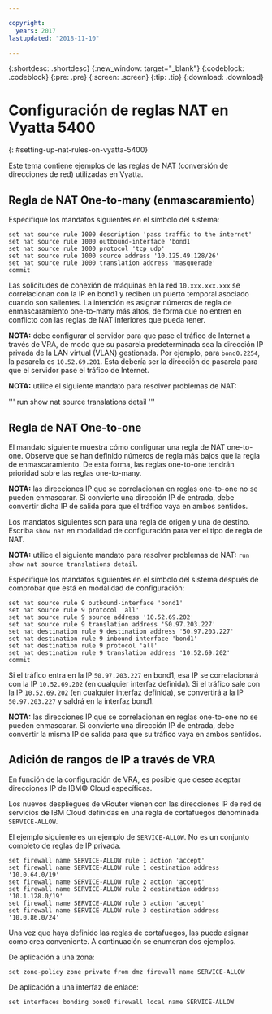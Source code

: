 ```yaml
---

copyright:
  years: 2017
lastupdated: "2018-11-10"

---
```


{:shortdesc: .shortdesc}
{:new_window: target="_blank"}
{:codeblock: .codeblock}
{:pre: .pre}
{:screen: .screen}
{:tip: .tip}
{:download: .download}

# Configuración de reglas NAT en Vyatta 5400
{: #setting-up-nat-rules-on-vyatta-5400}

Este tema contiene ejemplos de las reglas de NAT (conversión de direcciones de red) utilizadas en Vyatta.

## Regla de NAT One-to-many (enmascaramiento)

Especifique los mandatos siguientes en el símbolo del sistema:

~~~
set nat source rule 1000 description 'pass traffic to the internet'
set nat source rule 1000 outbound-interface 'bond1'
set nat source rule 1000 protocol 'tcp_udp'
set nat source rule 1000 source address '10.125.49.128/26'
set nat source rule 1000 translation address 'masquerade'
commit
~~~

Las solicitudes de conexión de máquinas en la red `10.xxx.xxx.xxx` se correlacionan con la IP en bond1 y reciben un puerto temporal asociado cuando son salientes. La intención es asignar números de regla de enmascaramiento one-to-many más altos, de forma que no entren en conflicto con las reglas de NAT inferiores que pueda tener.

**NOTA:** debe configurar el servidor para que pase el tráfico de Internet a través de VRA, de modo que su pasarela predeterminada sea la dirección IP privada de la LAN virtual (VLAN) gestionada. Por ejemplo, para `bond0.2254`, la pasarela es `10.52.69.201`. Esta debería ser la dirección de pasarela para que el servidor pase el tráfico de Internet.

**NOTA:** utilice el siguiente mandato para resolver problemas de NAT: 

'''
run show nat source translations detail 
'''

## Regla de NAT One-to-one

El mandato siguiente muestra cómo configurar una regla de NAT one-to-one. Observe que se han definido números de regla más bajos que la regla de enmascaramiento. De esta forma, las reglas one-to-one tendrán prioridad sobre las reglas one-to-many.

**NOTA:** las direcciones IP que se correlacionan en reglas one-to-one no se pueden enmascarar. Si convierte una dirección IP de entrada, debe convertir dicha IP de salida para que el tráfico vaya en ambos sentidos.

Los mandatos siguientes son para una regla de origen y una de destino. Escriba `show nat` en modalidad de configuración para ver el tipo de regla de NAT.

**NOTA:** utilice el siguiente mandato para resolver problemas de NAT: `run show nat source translations detail`. 

Especifique los mandatos siguientes en el símbolo del sistema después de comprobar que está en modalidad de configuración:

~~~
set nat source rule 9 outbound-interface 'bond1'
set nat source rule 9 protocol 'all'
set nat source rule 9 source address '10.52.69.202'
set nat source rule 9 translation address '50.97.203.227'
set nat destination rule 9 destination address '50.97.203.227'
set nat destination rule 9 inbound-interface 'bond1'
set nat destination rule 9 protocol 'all'
set nat destination rule 9 translation address '10.52.69.202'
commit
~~~

Si el tráfico entra en la IP `50.97.203.227` en bond1, esa IP se correlacionará con la IP `10.52.69.202` (en cualquier interfaz definida). Si el tráfico sale con la IP `10.52.69.202` (en cualquier interfaz definida), se convertirá a la IP `50.97.203.227` y saldrá en la interfaz bond1.

**NOTA:** las direcciones IP que se correlacionan en reglas one-to-one no se pueden enmascarar. Si convierte una dirección IP de entrada, debe convertir la misma IP de salida para que su tráfico vaya en ambos sentidos.


## Adición de rangos de IP a través de VRA

En función de la configuración de VRA, es posible que desee aceptar direcciones IP de IBM© Cloud específicas. 

Los nuevos despliegues de vRouter vienen con las direcciones IP de red de servicios de IBM Cloud definidas en una regla de cortafuegos denominada `SERVICE-ALLOW`.

El ejemplo siguiente es un ejemplo de `SERVICE-ALLOW`. No es un conjunto completo de reglas de IP privada.

~~~
set firewall name SERVICE-ALLOW rule 1 action 'accept'
set firewall name SERVICE-ALLOW rule 1 destination address '10.0.64.0/19'
set firewall name SERVICE-ALLOW rule 2 action 'accept'
set firewall name SERVICE-ALLOW rule 2 destination address '10.1.128.0/19'
set firewall name SERVICE-ALLOW rule 3 action 'accept'
set firewall name SERVICE-ALLOW rule 3 destination address '10.0.86.0/24'
~~~

Una vez que haya definido las reglas de cortafuegos, las puede asignar como crea conveniente. A continuación se enumeran dos ejemplos. 

De aplicación a una zona:

`set zone-policy zone private from dmz firewall name SERVICE-ALLOW`

De aplicación a una interfaz de enlace:

`set interfaces bonding bond0 firewall local name SERVICE-ALLOW`
